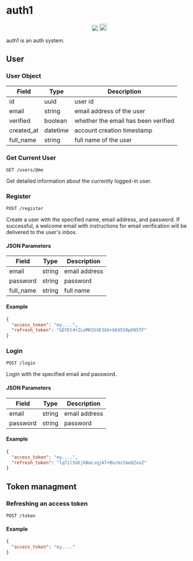 # auth1

<p align="center">
<img src="https://codecov.io/gh/skolorna/auth1/branch/main/graph/badge.svg?token=0cXNVd3uLC)](https://codecov.io/gh/skolorna/auth1" />
<img src="https://jwt.io/img/logo-asset.svg" height="20" />
</p>

auth1 is an auth system.

## User

### User Object

| Field      | Type     | Description                         |
| ---------- | -------- | ----------------------------------- |
| id         | uuid     | user id                             |
| email      | string   | email address of the user           |
| verified   | boolean  | whether the email has been verified |
| created_at | datetime | account creation timestamp          |
| full_name  | string   | full name of the user               |

### Get Current User

`GET /users/@me`

Get detailed information about the currently logged-in user.

### Register

`POST /register`

Create a user with the specified name, email address, and password. If successful, a welcome email with instructions for email verification will be delivered to the user's inbox.

#### JSON Parameters

| Field     | Type   | Description   |
| --------- | ------ | ------------- |
| email     | string | email address |
| password  | string | password      |
| full_name | string | full name     |

#### Example

```json
{
  "access_token": "ey....",
  "refresh_token": "GEYEt4+ILoMKS5XE3GX+bKX5S0pD05TF"
}
```

### Login

`POST /login`

Login with the specified email and password.

#### JSON Parameters

| Field    | Type   | Description   |
| -------- | ------ | ------------- |
| email    | string | email address |
| password | string | password      |

#### Example

```json
{
  "access_token": "ey....",
  "refresh_token": "lq7il5GEjkNoLsqjAT+Bo/mzImoQZxoZ"
}
```

## Token managment

### Refreshing an access token

`POST /token`

#### Example

```json
{
  "access_token": "ey...."
}
```
